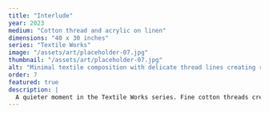 ```yaml
---
title: "Interlude"
year: 2023
medium: "Cotton thread and acrylic on linen"
dimensions: "40 x 30 inches"
series: "Textile Works"
image: "/assets/art/placeholder-07.jpg"
thumbnail: "/assets/art/placeholder-07.jpg"
alt: "Minimal textile composition with delicate thread lines creating rhythmic patterns across linen surface"
order: 7
featured: true
description: |
  A quieter moment in the Textile Works series. Fine cotton threads create almost musical rhythms across the neutral linen ground, suggesting notation or script.
---
```

